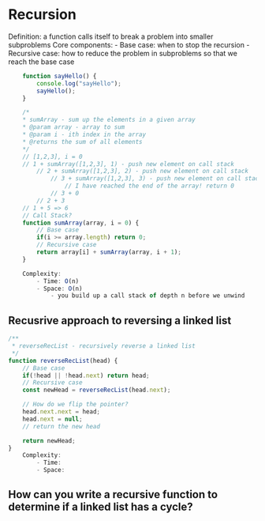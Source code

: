 # Recursion

Definition: a function calls itself to break a problem into smaller subproblems
Core components:
    - Base case: when to stop the recursion
    - Recursive case: how to reduce the problem in subproblems so that we reach the base case


```js
    function sayHello() {
        console.log("sayHello");
        sayHello();
    }
```

```js
    /*
    * sumArray - sum up the elements in a given array
    * @param array - array to sum
    * @param i - ith index in the array
    * @returns the sum of all elements
    */
    // [1,2,3], i = 0
    // 1 + sumArray([1,2,3], 1) - push new element on call stack
        // 2 + sumArray([1,2,3], 2) - push new element on call stack
            // 3 + sumArray([1,2,3], 3) - push new element on call stack
                // I have reached the end of the array! return 0
            // 3 + 0
        // 2 + 3
    // 1 + 5 => 6
    // Call Stack?
    function sumArray(array, i = 0) {
        // Base case
        if(i >= array.length) return 0;
        // Recursive case
        return array[i] + sumArray(array, i + 1);
    }

    Complexity:
        - Time: O(n)
        - Space: O(n)
            - you build up a call stack of depth n before we unwind
```
## Recusrive approach to reversing a linked list

```js
/**
 * reverseRecList - recursively reverse a linked list
 */
function reverseRecList(head) {
    // Base case
    if(!head || !head.next) return head;
    // Recursive case
    const newHead = reverseRecList(head.next);

    // How do we flip the pointer?
    head.next.next = head;
    head.next = null;
    // return the new head

    return newHead;
}
    Complexity:
        - Time:
        - Space:
```

## How can you write a recursive function to determine if a linked list has a cycle?
